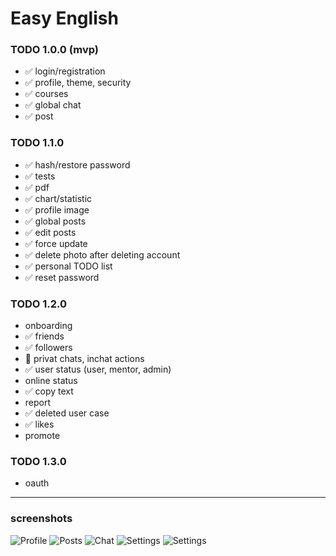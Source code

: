# Easy English

### TODO 1.0.0 (mvp)

- ✅ login/registration
- ✅ profile, theme, security
- ✅ courses
- ✅ global chat
- ✅ post

### TODO 1.1.0

- ✅ hash/restore password
- ✅ tests
- ✅ pdf
- ✅ chart/statistic
- ✅ profile image
- ✅ global posts
- ✅ edit posts
- ✅ force update
- ✅ delete photo after deleting account
- ✅ personal TODO list
- ✅ reset password

### TODO 1.2.0

- onboarding
- ✅ friends
- ✅ followers
- 🔶 privat chats, inchat actions
- ✅ user status (user, mentor, admin)
- online status
- ✅ copy text
- report
- ✅ deleted user case
- ✅ likes
- promote

### TODO 1.3.0

- oauth

---

### screenshots

![Profile](./assets/profile.jpg 'Profile')
![Posts](./assets/postModal.jpg 'User post actions')
![Chat](./assets/chat.jpg 'Global chat')
![Settings](./assets/settings.jpg 'Profile settings')
![Settings](./assets/settingsModal.jpg 'Profile settings more actions')
